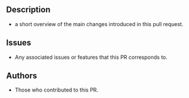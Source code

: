## **Description**
- a short overview of the main changes introduced in this pull request.
## **Issues**
- Any associated issues or features that this PR corresponds to.
## **Authors**
- Those who contributed to this PR.
